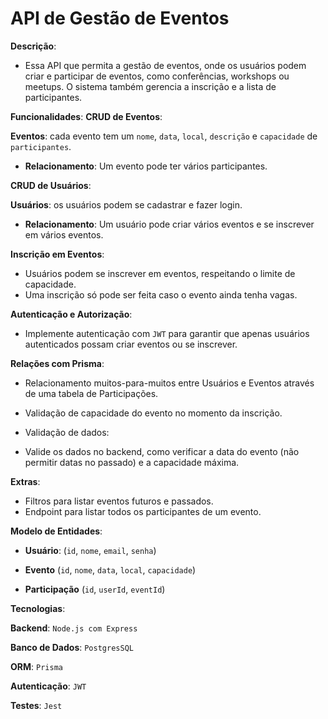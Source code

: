 # **API de Gestão de Eventos**

**Descrição**:
- Essa API que permita a gestão de eventos, onde os usuários podem criar e participar de eventos, como conferências, workshops ou meetups. O sistema também gerencia a 
  inscrição e a lista de participantes.

**Funcionalidades**:
**CRUD de Eventos**:

**Eventos**: cada evento tem um `nome`, `data`, `local`, `descrição` e `capacidade` de `participantes`.
- **Relacionamento**: Um evento pode ter vários participantes.
  
**CRUD de Usuários**:

**Usuários**: os usuários podem se cadastrar e fazer login.

- **Relacionamento**: Um usuário pode criar vários eventos e se inscrever em vários eventos.
  
**Inscrição em Eventos**:

- Usuários podem se inscrever em eventos, respeitando o limite de capacidade.
- Uma inscrição só pode ser feita caso o evento ainda tenha vagas.
  
**Autenticação e Autorização**:

- Implemente autenticação com `JWT` para garantir que apenas usuários autenticados possam criar eventos ou se inscrever.
  
**Relações com Prisma**:

- Relacionamento muitos-para-muitos entre Usuários e Eventos através de uma tabela de Participações.
- Validação de capacidade do evento no momento da inscrição.
- Validação de dados:

- Valide os dados no backend, como verificar a data do evento (não permitir datas no passado) e a capacidade máxima.

**Extras**:

- Filtros para listar eventos futuros e passados.
- Endpoint para listar todos os participantes de um evento.

**Modelo de Entidades**:

- **Usuário**: (`id`, `nome`, `email`, `senha`)
  
- **Evento** (`id`, `nome`, `data`, `local`, `capacidade`)

- **Participação** (`id`, `userId`, `eventId`)

**Tecnologias**:

**Backend**: `Node.js com Express`
  
**Banco de Dados**: `PostgresSQL`

**ORM**: `Prisma`

**Autenticação**: `JWT`

**Testes**: `Jest` 

